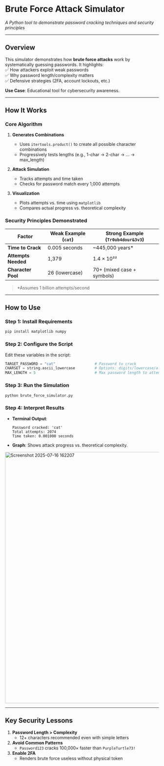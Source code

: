 # Brute Force Attack Simulator  
*A Python tool to demonstrate password cracking techniques and security principles*  

---

##  Overview  
This simulator demonstrates how **brute force attacks** work by systematically guessing passwords. It highlights:  
✅ How attackers exploit weak passwords  
✅ Why password length/complexity matters  
✅ Defensive strategies (2FA, account lockouts, etc.)  

**Use Case**: Educational tool for cybersecurity awareness.  

---

##  How It Works  

###  Core Algorithm  
1. **Generates Combinations**  
   - Uses `itertools.product()` to create all possible character combinations  
   - Progressively tests lengths (e.g., 1-char → 2-char → ... → max_length)  

2. **Attack Simulation**  
   - Tracks attempts and time taken  
   - Checks for password match every 1,000 attempts  

3. **Visualization**  
   - Plots attempts vs. time using `matplotlib`  
   - Compares actual progress vs. theoretical complexity  

###  Security Principles Demonstrated  
| Factor               | Weak Example (`cat`) | Strong Example (`Tr0ub4dour&3v3`) |
|----------------------|----------------------|-----------------------------------|
| **Time to Crack**    | 0.005 seconds        | ~445,000 years*                   |
| **Attempts Needed**  | 1,379                | 1.4 × 10²²                        |
| **Character Pool**   | 26 (lowercase)       | 70+ (mixed case + symbols)        |

> *Assumes 1 billion attempts/second  

---

## How to Use  

### Step 1: Install Requirements  
```bash
pip install matplotlib numpy
```

### Step 2: Configure the Script  
Edit these variables in the script:  
```python
TARGET_PASSWORD = "cat"                  # Password to crack
CHARSET = string.ascii_lowercase         # Options: digits/lowercase/alphanumeric/full
MAX_LENGTH = 5                           # Max password length to attempt
```

### Step 3: Run the Simulation  
```bash
python brute_force_simulator.py
```

### Step 4: Interpret Results  
- **Terminal Output**:  
  ```
  Password cracked: 'cat'
  Total attempts: 2074
  Time taken: 0.001000 seconds
  ```
- **Graph**: Shows attack progress vs. theoretical complexity.

 <img width="1241" height="824" alt="Screenshot 2025-07-16 162207" src="https://github.com/user-attachments/assets/7e6f7a89-5a70-4fd1-9ec6-fe397a0b3ea6" />

---

## Key Security Lessons  
1. **Password Length > Complexity**  
   - 12+ characters recommended even with simple letters  
2. **Avoid Common Patterns**  
   - `Password123` cracks 100,000× faster than `PurpleTurtle73!`  
3. **Enable 2FA**  
   - Renders brute force useless without physical token  

